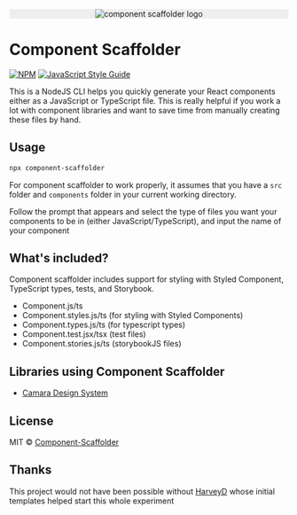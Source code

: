 <div style="text-align: center; background-color: #eee">
<img src="https://emojipedia-us.s3.dualstack.us-west-1.amazonaws.com/thumbs/120/apple/271/man-astronaut-dark-skin-tone_1f468-1f3ff-200d-1f680.png" alt="component scaffolder logo" >
</div>

# Component Scaffolder

[![NPM](https://img.shields.io/npm/v/component-scaffolder.svg)](https://www.npmjs.com/package/component-scaffolder) [![JavaScript Style Guide](https://img.shields.io/badge/code_style-standard-brightgreen.svg)](https://standardjs.com)

This is a NodeJS CLI helps you quickly generate your React components either as a JavaScript or TypeScript file. This is really helpful if you work a lot with component libraries and want to save time from manually creating these files by hand.

## Usage

```bash
npx component-scaffolder
```

For component scaffolder to work properly, it assumes that you have a `src` folder and `components` folder in your current working directory.

Follow the prompt that appears and select the type of files you want your components to be in (either JavaScript/TypeScript), and input the name of your component

## What's included?

Component scaffolder includes support for styling with Styled Component, TypeScript types, tests, and Storybook.

- Component.js/ts
- Component.styles.js/ts (for styling with Styled Components)
- Component.types.js/ts (for typescript types)
- Component.test.jsx/tsx (test files)
- Component.stories.js/ts (storybookJS files)

## Libraries using Component Scaffolder

- [Camara Design System](https://github.com/Camaradotspace/camara-react)

## License

MIT © [Component-Scaffolder](https://github.com/Preshonyee/component-scaffolder)

## Thanks

This project would not have been possible without [HarveyD](https://github.com/HarveyD) whose initial templates helped start this whole experiment
